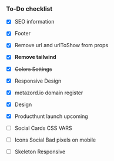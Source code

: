### To-Do checklist

- [x] SEO information
- [x] Footer
- [x] Remove url and urlToShow from props

- [x] **Remove tailwind**
- [x] ~~Colors Settings~~
- [x] Responsive Design

- [x] metazord.io domain register
- [x] Design
- [x] Producthunt launch upcoming

- [ ] Social Cards CSS VARS
- [ ] Icons Social Bad pixels on mobile
- [ ] Skeleton Responsive